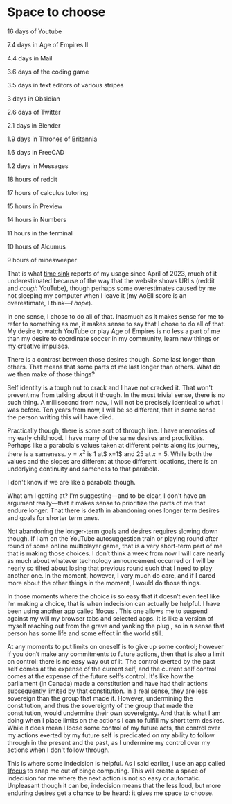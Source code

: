 # Space to choose
16 days of Youtube 

7.4 days in Age of Empires II 

4.4 days in Mail 

3.6 days of the coding game

3.5 days in text editors of various stripes

3 days in Obsidian 

2.6 days of Twitter 

2.1 days in Blender 

1.9 days in Thrones of Britannia 

1.6 days in FreeCAD 

1.2 days in Messages 

18 hours of reddit 

17 hours of calculus tutoring 

15 hours in Preview 

14 hours in Numbers 

11 hours in the terminal 

10 hours of Alcumus 

9 hours of minesweeper 
 
That is what [time sink](https://manytricks.com/timesink/) reports of my usage since April of 2023, much of it underestimated because of the way that the website shows URLs (reddit and *cough* YouTube), though perhaps some overestimates caused by me not sleeping my computer when I leave it (my AoEII score is an overestimate, I think—*I hope*). 

In one sense, I chose to do all of that. Inasmuch as it makes sense for me to refer to something as me, it makes sense to say that I chose to do all of that. My desire to watch YouTube or play Age of Empires is no less a part of me than my desire to coordinate soccer in my community, learn new things or my creative impulses. 

There is a contrast between those desires though. Some last longer than others. That means that some parts of me last longer than others. What do we then make of those things?

Self identity is a tough nut to crack and I have not cracked it. That won't prevent me from talking about it though. In the most trivial sense, there is no such thing. A millisecond from now, I will not be precisely identical to what I was before. Ten years from now, I will be so different, that in some sense the person writing this will have died. 

Practically though, there is some sort of through line. I have memories of my early childhood. I have many of the same desires and proclivities. Perhaps like a parabola's values taken at different points along its journey, there is a sameness. $y=x^2$ is $1$ at$ x=1$ and $25$ at $x=5$. While both the values and the slopes are different at those different locations, there is an underlying continuity and sameness to that parabola. 

I don't know if we are like a parabola though. 

What am I getting at? I'm suggesting—and to be clear, I don't have an argument really—that it makes sense to prioritize the parts of me that endure longer. That there is death in abandoning ones longer term desires and goals for shorter term ones. 

Not abandoning the longer-term goals and desires requires slowing down though. If I am on the YouTube autosuggestion train or playing round after round of some online multiplayer game, that is a very short-term part of me that is making those choices. I don’t think a week from now I will care nearly as much about whatever technology announcement occurred or I will be nearly so tilted about losing that previous round such that I need to play another one. In the moment, however, I very much do care, and if I cared more about the other things in the moment, I would do those things.

In those moments where the choice is so easy that it doesn’t even feel like I’m making a choice, that is when indecision can actually be helpful. I have been using another app called [1focus](https://onefocusapp.com) . This one allows me to suspend against my will my browser tabs and selected apps. It is like a version of myself reaching out from the grave and yanking the plug , so in a sense that person has some life and some effect in the world still. 

At any moments to put limits on oneself is to give up some control; however if you don’t make any commitments to future actions, then that is also a limit on control: there is no easy way out of it. The control exerted by the past self comes at the expense of the current self, and the current self control comes at the expense of the future self’s control. It's like how the parliament (in Canada) made a constitution and have had their actions subsequently limited by that constitution. In a real sense, they are less sovereign than the group that made it. However, undermining the constitution, and thus the sovereignty of the group that made the constitution, would undermine their own sovereignty. And that is what I am doing when I place limits on the actions I can to fulfill my short term desires. While it does mean I loose some control of my future acts, the control over my actions exerted by my future self is predicated on my ability to follow through in the present and the past, as I undermine my control over my actions when I don't follow through. 

This is where some indecision is helpful. As I said earlier, I use an app called [1focus](https://onefocusapp.com) to snap me out of binge computing. This will create a space of indecision for me where the next action is not so easy or automatic. Unpleasant though it can be, indecision means that the less loud, but more enduring desires get a chance to be heard: it gives me space to choose. 

